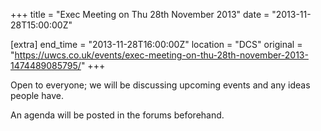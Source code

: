 +++
title = "Exec Meeting on Thu 28th November 2013"
date = "2013-11-28T15:00:00Z"

[extra]
end_time = "2013-11-28T16:00:00Z"
location = "DCS"
original = "https://uwcs.co.uk/events/exec-meeting-on-thu-28th-november-2013-1474489085795/"
+++

Open to everyone; we will be discussing upcoming events and any ideas people have.

An agenda will be posted in the forums beforehand.

